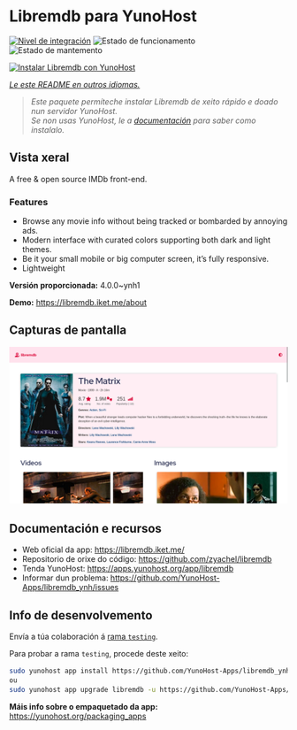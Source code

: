 <!--
NOTA: Este README foi creado automáticamente por <https://github.com/YunoHost/apps/tree/master/tools/readme_generator>
NON debe editarse manualmente.
-->

# Libremdb para YunoHost

[![Nivel de integración](https://dash.yunohost.org/integration/libremdb.svg)](https://ci-apps.yunohost.org/ci/apps/libremdb/) ![Estado de funcionamento](https://ci-apps.yunohost.org/ci/badges/libremdb.status.svg) ![Estado de mantemento](https://ci-apps.yunohost.org/ci/badges/libremdb.maintain.svg)

[![Instalar Libremdb con YunoHost](https://install-app.yunohost.org/install-with-yunohost.svg)](https://install-app.yunohost.org/?app=libremdb)

*[Le este README en outros idiomas.](./ALL_README.md)*

> *Este paquete permíteche instalar Libremdb de xeito rápido e doado nun servidor YunoHost.*  
> *Se non usas YunoHost, le a [documentación](https://yunohost.org/install) para saber como instalalo.*

## Vista xeral

A free & open source IMDb front-end.

### Features

- Browse any movie info without being tracked or bombarded by annoying ads.
- Modern interface with curated colors supporting both dark and light themes.
- Be it your small mobile or big computer screen, it’s fully responsive.
- Lightweight



**Versión proporcionada:** 4.0.0~ynh1

**Demo:** <https://libremdb.iket.me/about>

## Capturas de pantalla

![Captura de pantalla de Libremdb](./doc/screenshots/screenshot.png)

## Documentación e recursos

- Web oficial da app: <https://libremdb.iket.me/>
- Repositorio de orixe do código: <https://github.com/zyachel/libremdb>
- Tenda YunoHost: <https://apps.yunohost.org/app/libremdb>
- Informar dun problema: <https://github.com/YunoHost-Apps/libremdb_ynh/issues>

## Info de desenvolvemento

Envía a túa colaboración á [rama `testing`](https://github.com/YunoHost-Apps/libremdb_ynh/tree/testing).

Para probar a rama `testing`, procede deste xeito:

```bash
sudo yunohost app install https://github.com/YunoHost-Apps/libremdb_ynh/tree/testing --debug
ou
sudo yunohost app upgrade libremdb -u https://github.com/YunoHost-Apps/libremdb_ynh/tree/testing --debug
```

**Máis info sobre o empaquetado da app:** <https://yunohost.org/packaging_apps>
